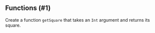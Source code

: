 ## Functions (#1)

Create a function `getSquare` that takes an `Int` argument and
returns its square.